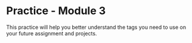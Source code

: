 # Practice - Module 3
This practice will help you better understand the tags you need to use on your future assignment and projects.
